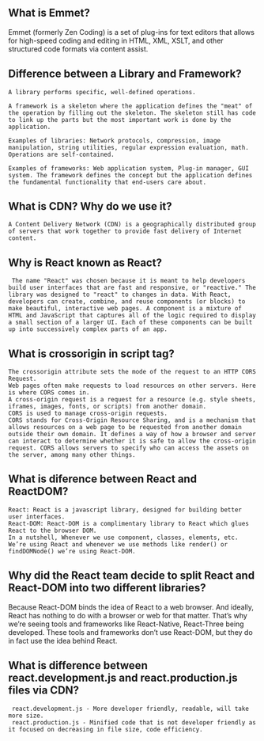 ## What is Emmet?
   Emmet (formerly Zen Coding) is a set of plug-ins for text editors that allows for high-speed coding and editing in HTML, XML, XSLT, and other structured code formats via content assist.
## Difference between a Library and Framework?

    A library performs specific, well-defined operations.

    A framework is a skeleton where the application defines the "meat" of the operation by filling out the skeleton. The skeleton still has code to link up the parts but the most important work is done by the application.

    Examples of libraries: Network protocols, compression, image manipulation, string utilities, regular expression evaluation, math. Operations are self-contained.

    Examples of frameworks: Web application system, Plug-in manager, GUI system. The framework defines the concept but the application defines the fundamental functionality that end-users care about.

## What is CDN? Why do we use it?
    A Content Delivery Network (CDN) is a geographically distributed group of servers that work together to provide fast delivery of Internet content.

## Why is React known as React?
     The name "React" was chosen because it is meant to help developers build user interfaces that are fast and responsive, or "reactive." The library was designed to "react" to changes in data. With React, developers can create, combine, and reuse components (or blocks) to make beautiful, interactive web pages. A component is a mixture of HTML and JavaScript that captures all of the logic required to display a small section of a larger UI. Each of these components can be built up into successively complex parts of an app.

## What is crossorigin in script tag?
    The crossorigin attribute sets the mode of the request to an HTTP CORS Request.
    Web pages often make requests to load resources on other servers. Here is where CORS comes in.
    A cross-origin request is a request for a resource (e.g. style sheets, iframes, images, fonts, or scripts) from another domain.
    CORS is used to manage cross-origin requests.
    CORS stands for Cross-Origin Resource Sharing, and is a mechanism that allows resources on a web page to be requested from another domain outside their own domain. It defines a way of how a browser and server can interact to determine whether it is safe to allow the cross-origin request. CORS allows servers to specify who can access the assets on the server, among many other things.


## What is diference between React and ReactDOM?
    
    React: React is a javascript library, designed for building better user interfaces.
    React-DOM: React-DOM is a complimentary library to React which glues React to the browser DOM.
    In a nutshell, Whenever we use component, classes, elements, etc. We’re using React and whenever we use methods like render() or findDOMNode() we’re using React-DOM.

## Why did the React team decide to split React and React-DOM into two different libraries?

 Because React-DOM binds the idea of React to a web browser. And ideally, React has nothing to do with a browser or web for that matter. That’s why we’re seeing tools and frameworks like React-Native, React-Three being developed. These tools and frameworks don’t use React-DOM, but they do in fact use the idea behind React.


## What is difference between react.development.js and react.production.js files via CDN?
     
     react.development.js - More developer friendly, readable, will take more size. 
     react.production.js - Minified code that is not developer friendly as it focused on decreasing in file size, code efficiency.